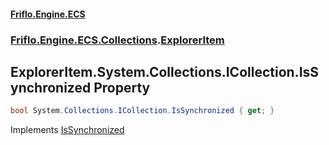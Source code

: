 #### [Friflo.Engine.ECS](index.md 'index')
### [Friflo.Engine.ECS.Collections](Friflo.Engine.ECS.Collections.md 'Friflo.Engine.ECS.Collections').[ExplorerItem](ExplorerItem.md 'Friflo.Engine.ECS.Collections.ExplorerItem')

## ExplorerItem.System.Collections.ICollection.IsSynchronized Property

```csharp
bool System.Collections.ICollection.IsSynchronized { get; }
```

Implements [IsSynchronized](https://docs.microsoft.com/en-us/dotnet/api/System.Collections.ICollection.IsSynchronized 'System.Collections.ICollection.IsSynchronized')